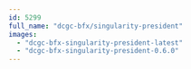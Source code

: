 ```yaml
---
id: 5299
full_name: "dcgc-bfx/singularity-president"
images: 
  - "dcgc-bfx-singularity-president-latest"
  - "dcgc-bfx-singularity-president-0.6.0"
---
```

